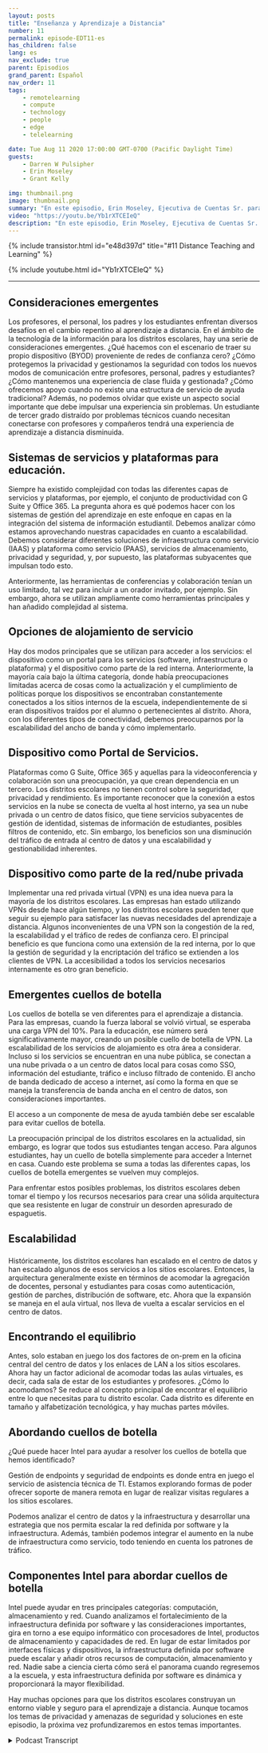 ```yaml
---
layout: posts
title: "Enseñanza y Aprendizaje a Distancia"
number: 11
permalink: episode-EDT11-es
has_children: false
lang: es
nav_exclude: true
parent: Episodios
grand_parent: Español
nav_order: 11
tags:
    - remotelearning
    - compute
    - technology
    - people
    - edge
    - telelearning

date: Tue Aug 11 2020 17:00:00 GMT-0700 (Pacific Daylight Time)
guests:
    - Darren W Pulsipher
    - Erin Moseley
    - Grant Kelly

img: thumbnail.png
image: thumbnail.png
summary: "En este episodio, Erin Moseley, Ejecutiva de Cuentas Sr. para Educación en Intel, y Grant Kelly, Arquitecto de Soluciones para Educación en Intel, se unen a Darren para hablar sobre los desafíos del aprendizaje y enseñanza a distancia y los cambios abrumadores que los distritos escolares, maestros, padres y estudiantes están enfrentando durante la pandemia de Covid-19. Descubre cómo los estudiantes y maestros se están conectando con nuevas tecnologías y formas de aprendizaje."
video: "https://youtu.be/Yb1rXTCEIeQ"
description: "En este episodio, Erin Moseley, Ejecutiva de Cuentas Sr. para Educación en Intel, y Grant Kelly, Arquitecto de Soluciones para Educación en Intel, se unen a Darren para hablar sobre los desafíos del aprendizaje y enseñanza a distancia y los cambios abrumadores que los distritos escolares, maestros, padres y estudiantes están enfrentando durante la pandemia de Covid-19. Descubre cómo los estudiantes y maestros se están conectando con nuevas tecnologías y formas de aprendizaje."
---
```


<div>
{% include transistor.html id="e48d397d" title="#11 Distance Teaching and Learning" %}

{% include youtube.html id="Yb1rXTCEIeQ" %}
</div>

---

## Consideraciones emergentes

Los profesores, el personal, los padres y los estudiantes enfrentan diversos desafíos en el cambio repentino al aprendizaje a distancia. En el ámbito de la tecnología de la información para los distritos escolares, hay una serie de consideraciones emergentes. ¿Qué hacemos con el escenario de traer su propio dispositivo (BYOD) proveniente de redes de confianza cero? ¿Cómo protegemos la privacidad y gestionamos la seguridad con todos los nuevos modos de comunicación entre profesores, personal, padres y estudiantes? ¿Cómo mantenemos una experiencia de clase fluida y gestionada? ¿Cómo ofrecemos apoyo cuando no existe una estructura de servicio de ayuda tradicional? Además, no podemos olvidar que existe un aspecto social importante que debe impulsar una experiencia sin problemas. Un estudiante de tercer grado distraído por problemas técnicos cuando necesitan conectarse con profesores y compañeros tendrá una experiencia de aprendizaje a distancia disminuida.

## Sistemas de servicios y plataformas para educación.

Siempre ha existido complejidad con todas las diferentes capas de servicios y plataformas, por ejemplo, el conjunto de productividad con G Suite y Office 365. La pregunta ahora es qué podemos hacer con los sistemas de gestión del aprendizaje en este enfoque en capas en la integración del sistema de información estudiantil. Debemos analizar cómo estamos aprovechando nuestras capacidades en cuanto a escalabilidad. Debemos considerar diferentes soluciones de infraestructura como servicio (IAAS) y plataforma como servicio (PAAS), servicios de almacenamiento, privacidad y seguridad, y, por supuesto, las plataformas subyacentes que impulsan todo esto.

Anteriormente, las herramientas de conferencias y colaboración tenían un uso limitado, tal vez para incluir a un orador invitado, por ejemplo. Sin embargo, ahora se utilizan ampliamente como herramientas principales y han añadido complejidad al sistema.

## Opciones de alojamiento de servicio

Hay dos modos principales que se utilizan para acceder a los servicios: el dispositivo como un portal para los servicios (software, infraestructura o plataforma) y el dispositivo como parte de la red interna. Anteriormente, la mayoría caía bajo la última categoría, donde había preocupaciones limitadas acerca de cosas como la actualización y el cumplimiento de políticas porque los dispositivos se encontraban constantemente conectados a los sitios internos de la escuela, independientemente de si eran dispositivos traídos por el alumno o pertenecientes al distrito. Ahora, con los diferentes tipos de conectividad, debemos preocuparnos por la escalabilidad del ancho de banda y cómo implementarlo.

## Dispositivo como Portal de Servicios.

Plataformas como G Suite, Office 365 y aquellas para la videoconferencia y colaboración son una preocupación, ya que crean dependencia en un tercero. Los distritos escolares no tienen control sobre la seguridad, privacidad y rendimiento. Es importante reconocer que la conexión a estos servicios en la nube se conecta de vuelta al host interno, ya sea un nube privada o un centro de datos físico, que tiene servicios subyacentes de gestión de identidad, sistemas de información de estudiantes, posibles filtros de contenido, etc. Sin embargo, los beneficios son una disminución del tráfico de entrada al centro de datos y una escalabilidad y gestionabilidad inherentes.

## Dispositivo como parte de la red/nube privada

Implementar una red privada virtual (VPN) es una idea nueva para la mayoría de los distritos escolares. Las empresas han estado utilizando VPNs desde hace algún tiempo, y los distritos escolares pueden tener que seguir su ejemplo para satisfacer las nuevas necesidades del aprendizaje a distancia. Algunos inconvenientes de una VPN son la congestión de la red, la escalabilidad y el tráfico de redes de confianza cero. El principal beneficio es que funciona como una extensión de la red interna, por lo que la gestión de seguridad y la encriptación del tráfico se extienden a los clientes de VPN. La accesibilidad a todos los servicios necesarios internamente es otro gran beneficio.

## Emergentes cuellos de botella

Los cuellos de botella se ven diferentes para el aprendizaje a distancia. Para las empresas, cuando la fuerza laboral se volvió virtual, se esperaba una carga VPN del 10%. Para la educación, ese número será significativamente mayor, creando un posible cuello de botella de VPN. La escalabilidad de los servicios de alojamiento es otra área a considerar. Incluso si los servicios se encuentran en una nube pública, se conectan a una nube privada o a un centro de datos local para cosas como SSO, información del estudiante, tráfico e incluso filtrado de contenido. El ancho de banda dedicado de acceso a internet, así como la forma en que se maneja la transferencia de banda ancha en el centro de datos, son consideraciones importantes.

El acceso a un componente de mesa de ayuda también debe ser escalable para evitar cuellos de botella.

La preocupación principal de los distritos escolares en la actualidad, sin embargo, es lograr que todos sus estudiantes tengan acceso. Para algunos estudiantes, hay un cuello de botella simplemente para acceder a Internet en casa. Cuando este problema se suma a todas las diferentes capas, los cuellos de botella emergentes se vuelven muy complejos.

Para enfrentar estos posibles problemas, los distritos escolares deben tomar el tiempo y los recursos necesarios para crear una sólida arquitectura que sea resistente en lugar de construir un desorden apresurado de espaguetis.

## Escalabilidad<h3>

Históricamente, los distritos escolares han escalado en el centro de datos y han escalado algunos de esos servicios a los sitios escolares. Entonces, la arquitectura generalmente existe en términos de acomodar la agregación de docentes, personal y estudiantes para cosas como autenticación, gestión de parches, distribución de software, etc. Ahora que la expansión se maneja en el aula virtual, nos lleva de vuelta a escalar servicios en el centro de datos.

## Encontrando el equilibrio

Antes, solo estaban en juego los dos factores de on-prem en la oficina central del centro de datos y los enlaces de LAN a los sitios escolares. Ahora hay un factor adicional de acomodar todas las aulas virtuales, es decir, cada sala de estar de los estudiantes y profesores. ¿Cómo lo acomodamos? Se reduce al concepto principal de encontrar el equilibrio entre lo que necesitas para tu distrito escolar. Cada distrito es diferente en tamaño y alfabetización tecnológica, y hay muchas partes móviles.

## Abordando cuellos de botella

¿Qué puede hacer Intel para ayudar a resolver los cuellos de botella que hemos identificado?

Gestión de endpoints y seguridad de endpoints es donde entra en juego el servicio de asistencia técnica de TI. Estamos explorando formas de poder ofrecer soporte de manera remota en lugar de realizar visitas regulares a los sitios escolares.

Podemos analizar el centro de datos y la infraestructura y desarrollar una estrategia que nos permita escalar la red definida por software y la infraestructura. Además, también podemos integrar el aumento en la nube de infraestructura como servicio, todo teniendo en cuenta los patrones de tráfico.

## Componentes Intel para abordar cuellos de botella

Intel puede ayudar en tres principales categorías: computación, almacenamiento y red. Cuando analizamos el fortalecimiento de la infraestructura definida por software y las consideraciones importantes, gira en torno a ese equipo informático con procesadores de Intel, productos de almacenamiento y capacidades de red. En lugar de estar limitados por interfaces físicas y dispositivos, la infraestructura definida por software puede escalar y añadir otros recursos de computación, almacenamiento y red. Nadie sabe a ciencia cierta cómo será el panorama cuando regresemos a la escuela, y esta infraestructura definida por software es dinámica y proporcionará la mayor flexibilidad.

Hay muchas opciones para que los distritos escolares construyan un entorno viable y seguro para el aprendizaje a distancia. Aunque tocamos los temas de privacidad y amenazas de seguridad y soluciones en este episodio, la próxima vez profundizaremos en estos temas importantes.



<details>
<summary> Podcast Transcript </summary>

<p></p>

</details>
